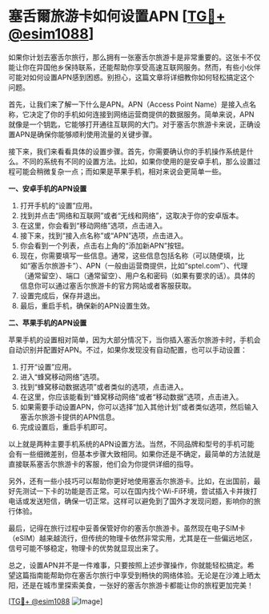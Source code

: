 # 塞舌爾旅游卡如何设置APN [[TG💪+ @esim1088](https://t.me/s/esim1088)]

如果你计划去塞舌尔旅行，那么拥有一张塞舌尔旅游卡是非常重要的。这张卡不仅能让你在异国他乡保持联系，还能帮助你享受高速互联网服务。然而，有些小伙伴可能对如何设置APN感到困惑。别担心，这篇文章将详细教你如何轻松搞定这个问题。

首先，让我们来了解一下什么是APN。APN（Access Point Name）是接入点名称，它决定了你的手机如何连接到网络运营商提供的数据服务。简单来说，APN就像是一个钥匙，它能够打开通往互联网的大门。对于塞舌尔旅游卡来说，正确设置APN是确保你能够顺利使用流量的关键步骤。

接下来，我们来看看具体的设置步骤。首先，你需要确认你的手机操作系统是什么。不同的系统有不同的设置方法。比如，如果你使用的是安卓手机，那么设置过程可能会稍微复杂一点；而如果是苹果手机，相对来说会更简单一些。

**一、安卓手机的APN设置**

1. 打开手机的“设置”应用。
2. 找到并点击“网络和互联网”或者“无线和网络”，这取决于你的安卓版本。
3. 在这里，你会看到“移动网络”选项，点击进入。
4. 接下来，找到“接入点名称”或“APN”选项，点击进入。
5. 你会看到一个列表，点击右上角的“添加新APN”按钮。
6. 现在，你需要填写一些信息。通常，这些信息包括名称（可以随便填，比如“塞舌尔旅游卡”）、APN（一般由运营商提供，比如“sptel.com”）、代理（通常留空）、端口（通常留空）、用户名和密码（如果有要求的话）。具体的信息你可以通过塞舌尔旅游卡的官方网站或者客服获取。
7. 设置完成后，保存并退出。
8. 最后，重启手机，确保新的APN设置生效。

**二、苹果手机的APN设置**

苹果手机的设置相对简单，因为大部分情况下，当你插入塞舌尔旅游卡时，手机会自动识别并配置好APN。不过，如果你发现没有自动配置，也可以手动设置：

1. 打开“设置”应用。
2. 进入“蜂窝移动网络”选项。
3. 找到“蜂窝移动数据选项”或者类似的选项，点击进入。
4. 在这里，你应该能看到“蜂窝移动网络”或者“移动数据”选项，点击进入。
5. 如果需要手动设置APN，你可以选择“加入其他计划”或者类似选项，然后输入塞舌尔旅游卡提供的APN信息。
6. 完成设置后，重启手机即可。

以上就是两种主要手机系统的APN设置方法。当然，不同品牌和型号的手机可能会有一些细微差别，但基本步骤大致相同。如果你还是不确定，最简单的方法就是直接联系塞舌尔旅游卡的客服，他们会为你提供详细的指导。

另外，还有一些小技巧可以帮助你更好地使用塞舌尔旅游卡。比如，在出国前，最好先测试一下卡的功能是否正常。可以在国内找个Wi-Fi环境，尝试插入卡并拨打电话或发送短信，确保一切正常。这样可以避免到了国外才发现问题，影响你的旅行体验。

最后，记得在旅行过程中妥善保管好你的塞舌尔旅游卡。虽然现在电子SIM卡（eSIM）越来越流行，但传统的物理卡依然非常实用，尤其是在一些偏远地区，信号可能不够稳定，物理卡的优势就显现出来了。

总之，设置APN并不是一件难事，只要按照上述步骤操作，你就能轻松搞定。希望这篇指南能帮助你在塞舌尔旅行中享受到畅快的网络体验。无论是在沙滩上晒太阳，还是在城市里探索美食，一张好的塞舌尔旅游卡都能让你的旅程更加完美！

[[TG💪+ @esim1088](https://t.me/s/esim1088) ![Image](https://i.postimg.cc/4NQfJmqS/Snipaste-2025-05-13-00-14-12.png)]
